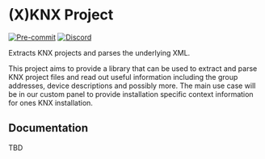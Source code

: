 # (X)KNX Project

[![Pre-commit](https://img.shields.io/badge/pre--commit-enabled-brightgreen?logo=pre-commit&logoColor=f8b424)](https://github.com/pre-commit/pre-commit)
[![Discord](https://img.shields.io/discord/338619021215924227?color=7289da&label=Discord&logo=discord&logoColor=7289da)](https://discord.gg/bkZe9m4zvw)

Extracts KNX projects and parses the underlying XML.

This project aims to provide a library that can be used to extract and parse KNX project files and read out useful information including
the group addresses, device descriptions and possibly more. The main use case will be in our custom panel to provide
installation specific context information for ones KNX installation.

## Documentation

TBD
